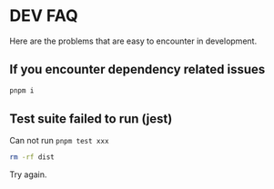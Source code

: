 # DEV FAQ

Here are the problems that are easy to encounter in development.

## If you encounter dependency related issues

```bash
pnpm i
```

## Test suite failed to run (jest)

Can not run `pnpm test xxx`

```bash
rm -rf dist
```

Try again.
